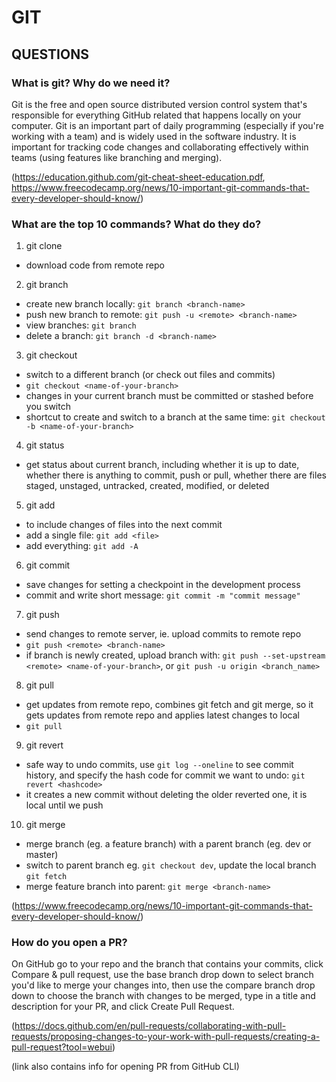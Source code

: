 # GIT

## QUESTIONS

### What is git? Why do we need it?
Git is the free and open source distributed version control system that's responsible for everything GitHub
related that happens locally on your computer. Git is an important part of daily programming (especially if you're working with a team) and is widely used in the software industry. It is important for tracking code changes and collaborating effectively within teams (using features like branching and merging).

(https://education.github.com/git-cheat-sheet-education.pdf, https://www.freecodecamp.org/news/10-important-git-commands-that-every-developer-should-know/)

### What are the top 10 commands? What do they do?
1. git clone
- download code from remote repo

2. git branch
- create new branch locally: `git branch <branch-name>`
- push new branch to remote: `git push -u <remote> <branch-name>`
- view branches: `git branch`
- delete a branch: `git branch -d <branch-name>`

3. git checkout
- switch to a different branch (or check out files and commits)
- `git checkout <name-of-your-branch>`
- changes in your current branch must be committed or stashed before you switch
- shortcut to create and switch to a branch at the same time: `git checkout -b <name-of-your-branch>`

4. git status
- get status about current branch, including whether it is up to date, whether there is anything to commit, push or pull, whether there are files staged, unstaged, untracked, created, modified, or deleted

5. git add
- to include changes of files into the next commit
- add a single file: `git add <file>`
- add everything: `git add -A`

6. git commit
- save changes for setting a checkpoint in the development process
- commit and write short message: `git commit -m "commit message"`

7. git push
- send changes to remote server, ie. upload commits to remote repo
- `git push <remote> <branch-name>`
- if branch is newly created, upload branch with: `git push --set-upstream <remote> <name-of-your-branch>`, or `git push -u origin <branch_name>`

8. git pull
- get updates from remote repo, combines git fetch and git merge, so it gets updates from remote repo and applies latest changes to local
- `git pull`

9. git revert
- safe way to undo commits, use `git log --oneline` to see commit history, and specify the hash code for commit we want to undo: `git revert <hashcode>`
- it creates a new commit without deleting the older reverted one, it is local until we push

10. git merge
- merge branch (eg. a feature branch) with a parent branch (eg. dev or master)
- switch to parent branch eg. `git checkout dev`, update the local branch `git fetch`
- merge feature branch into parent: `git merge <branch-name>`

(https://www.freecodecamp.org/news/10-important-git-commands-that-every-developer-should-know/)


### How do you open a PR?

On GitHub go to your repo and the branch that contains your commits, click Compare & pull request, use the base branch drop down to select branch you'd like to merge your changes into, then use the compare branch drop down to choose the branch with changes to be merged, type in a title and description for your PR, and click Create Pull Request.

(https://docs.github.com/en/pull-requests/collaborating-with-pull-requests/proposing-changes-to-your-work-with-pull-requests/creating-a-pull-request?tool=webui)

(link also contains info for opening PR from GitHub CLI)
